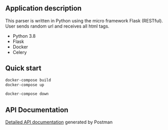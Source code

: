 ## Application description
This parser is written in Python using the micro framework Flask (RESTful).
User sends random url and receives all html tags.

- Python 3.8
- Flask
- Docker
- Celery

## Quick start

```sh
docker-compose build
docker-compose up

docker-compose down
```
## API Documentation

[Detailed API documentation](https://documenter.getpostman.com/view/8690633/TVRg6oxH) generated by Postman

